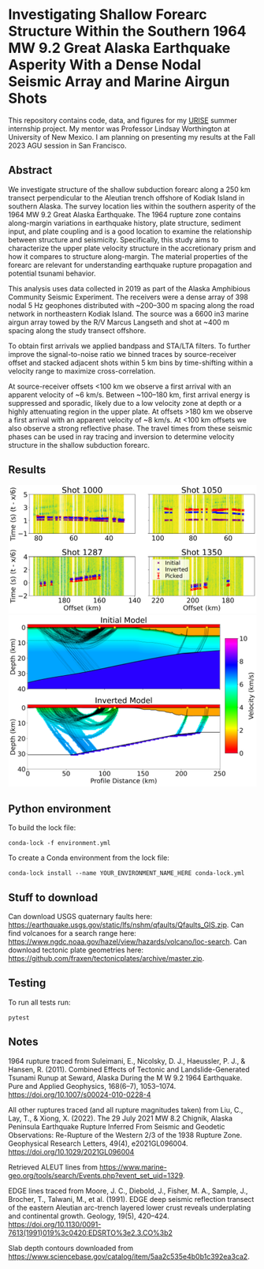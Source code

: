 # Investigating Shallow Forearc Structure Within the Southern 1964 MW 9.2 Great Alaska Earthquake Asperity With a Dense Nodal Seismic Array and Marine Airgun Shots #

This repository contains code, data, and figures for my [URISE](https://www.iris.edu/hq/internship/) summer internship project.
My mentor was Professor Lindsay Worthington at University of New Mexico.
I am planning on presenting my results at the Fall 2023 AGU session in San Francisco.

## Abstract ##

We investigate structure of the shallow subduction forearc along a 250 km transect perpendicular to the Aleutian trench offshore of Kodiak Island in southern Alaska. The survey location lies within the southern asperity of the 1964 MW 9.2 Great Alaska Earthquake. The 1964 rupture zone contains along-margin variations in earthquake history, plate structure, sediment input, and plate coupling and is a good location to examine the relationship between structure and seismicity. Specifically, this study aims to characterize the upper plate velocity structure in the accretionary prism and how it compares to structure along-margin. The material properties of the forearc are relevant for understanding earthquake rupture propagation and potential tsunami behavior.

This analysis uses data collected in 2019 as part of the Alaska Amphibious Community Seismic Experiment. The receivers were a dense array of 398 nodal 5 Hz geophones distributed with ~200–300 m spacing along the road network in northeastern Kodiak Island. The source was a 6600 in3 marine airgun array towed by the R/V Marcus Langseth and shot at ~400 m spacing along the study transect offshore.

To obtain first arrivals we applied bandpass and STA/LTA filters. To further improve the signal-to-noise ratio we binned traces by source-receiver offset and stacked adjacent shots within 5 km bins by time-shifting within a velocity range to maximize cross-correlation.

At source-receiver offsets <100 km we observe a first arrival with an apparent velocity of ~6 km/s. Between ~100–180 km, first arrival energy is suppressed and sporadic, likely due to a low velocity zone at depth or a highly attenuating region in the upper plate. At offsets >180 km we observe a first arrival with an apparent velocity of ~8 km/s. At <100 km offsets we also observe a strong reflective phase. The travel times from these seismic phases can be used in ray tracing and inversion to determine velocity structure in the shallow subduction forearc.

## Results ##

<img src="figures/tt_curves.png" width="800">
<img src="figures/model.png" width="800">

## Python environment ##

To build the lock file:
```
conda-lock -f environment.yml
```
To create a Conda environment from the lock file:
```
conda-lock install --name YOUR_ENVIRONMENT_NAME_HERE conda-lock.yml
```

## Stuff to download ##

Can download USGS quaternary faults here: <https://earthquake.usgs.gov/static/lfs/nshm/qfaults/Qfaults_GIS.zip>.
Can find volcanoes for a search range here: <https://www.ngdc.noaa.gov/hazel/view/hazards/volcano/loc-search>.
Can download tectonic plate geometries here: <https://github.com/fraxen/tectonicplates/archive/master.zip>.

## Testing ##

To run all tests run:
```
pytest
```

## Notes ##

1964 rupture traced from Suleimani, E., Nicolsky, D. J., Haeussler, P. J., & Hansen, R. (2011). Combined Effects of Tectonic and Landslide-Generated Tsunami Runup at Seward, Alaska During the M W 9.2 1964 Earthquake. Pure and Applied Geophysics, 168(6–7), 1053–1074. https://doi.org/10.1007/s00024-010-0228-4

All other ruptures traced (and all rupture magnitudes taken) from Liu, C., Lay, T., & Xiong, X. (2022). The 29 July 2021 MW 8.2 Chignik, Alaska Peninsula Earthquake Rupture Inferred From Seismic and Geodetic Observations: Re-Rupture of the Western 2/3 of the 1938 Rupture Zone. Geophysical Research Letters, 49(4), e2021GL096004. https://doi.org/10.1029/2021GL096004

Retrieved ALEUT lines from <https://www.marine-geo.org/tools/search/Events.php?event_set_uid=1329>.

EDGE lines traced from Moore, J. C., Diebold, J., Fisher, M. A., Sample, J., Brocher, T., Talwani, M., et al. (1991). EDGE deep seismic reflection transect of the eastern Aleutian arc-trench layered lower crust reveals underplating and continental growth. Geology, 19(5), 420–424. <https://doi.org/10.1130/0091-7613(1991)019%3c0420:EDSRTO%3e2.3.CO%3b2>

Slab depth contours downloaded from <https://www.sciencebase.gov/catalog/item/5aa2c535e4b0b1c392ea3ca2>.
